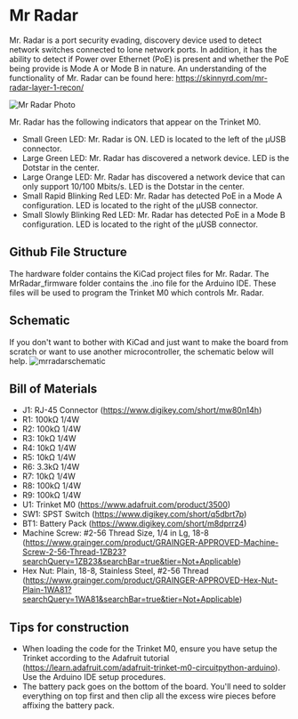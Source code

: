 # Mr Radar
Mr. Radar is a port security evading, discovery device used to detect network switches connected to lone network ports. In addition, it has the ability to detect if Power over Ethernet (PoE) is present and whether the PoE being provide is Mode A or Mode B in nature. An understanding of the functionality of Mr. Radar can be found here: https://skinnyrd.com/mr-radar-layer-1-recon/

![Mr Radar Photo](https://user-images.githubusercontent.com/20311289/212752046-b7969797-d6ee-4c6b-bb99-d615fbe3a9d1.png)

Mr. Radar has the following indicators that appear on the Trinket M0.
- Small Green LED: Mr. Radar is ON. LED is located to the left of the µUSB connector.
- Large Green LED: Mr. Radar has discovered a network device. LED is the Dotstar in the center.
- Large Orange LED: Mr. Radar has discovered a network device that can only support 10/100 Mbits/s. LED is the Dotstar in the center.
- Small Rapid Blinking Red LED: Mr. Radar has detected PoE in a Mode A configuration. LED is located to the right of the µUSB connector.
- Small Slowly Blinking Red LED: Mr. Radar has detected PoE in a Mode B configuration. LED is located to the right of the µUSB connector.

## Github File Structure
The hardware folder contains the KiCad project files for Mr. Radar. The MrRadar_firmware folder contains the .ino file for the Arduino IDE. These files will be used to program the Trinket M0 which controls Mr. Radar.

## Schematic
If you don't want to bother with KiCad and just want to make the board from scratch or want to use another microcontroller, the schematic below will help.
![mrradarschematic](https://user-images.githubusercontent.com/20311289/212778879-d41bc219-7bbd-4dc3-a45c-a46da20f90c3.png)

## Bill of Materials
- J1: RJ-45 Connector (https://www.digikey.com/short/mw80n14h)
- R1: 100kΩ 1/4W
- R2: 100kΩ 1/4W
- R3: 10kΩ 1/4W
- R4: 10kΩ 1/4W
- R5: 10kΩ 1/4W
- R6: 3.3kΩ 1/4W
- R7: 10kΩ 1/4W
- R8: 100kΩ 1/4W
- R9: 100kΩ 1/4W
- U1: Trinket M0 (https://www.adafruit.com/product/3500)
- SW1: SPST Switch (https://www.digikey.com/short/q5dbrt7p)
- BT1: Battery Pack (https://www.digikey.com/short/m8dprrz4)
- Machine Screw: #2-56 Thread Size, 1/4 in Lg, 18-8 (https://www.grainger.com/product/GRAINGER-APPROVED-Machine-Screw-2-56-Thread-1ZB23?searchQuery=1ZB23&searchBar=true&tier=Not+Applicable)
- Hex Nut: Plain, 18-8, Stainless Steel, #2-56 Thread (https://www.grainger.com/product/GRAINGER-APPROVED-Hex-Nut-Plain-1WA81?searchQuery=1WA81&searchBar=true&tier=Not+Applicable)

## Tips for construction
- When loading the code for the Trinket M0, ensure you have setup the Trinket according to the Adafruit tutorial (https://learn.adafruit.com/adafruit-trinket-m0-circuitpython-arduino). Use the Arduino IDE setup procedures.
- The battery pack goes on the bottom of the board. You'll need to solder everything on top first and then clip all the excess wire pieces before affixing the battery pack.
